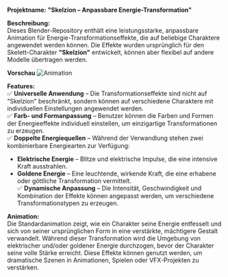 **Projektname:** **"Skelzion – Anpassbare Energie-Transformation"**  

**Beschreibung:**  
Dieses Blender-Repository enthält eine leistungsstarke, anpassbare Animation für Energie-Transformationseffekte, die auf beliebige Charaktere angewendet werden können. Die Effekte wurden ursprünglich für den Skelett-Charakter **"Skelzion"** entwickelt, können aber flexibel auf andere Modelle übertragen werden.  

**Vorschau**
![Animation](/Skelzion.gif)

**Features:**  
✅ **Universelle Anwendung** – Die Transformationseffekte sind nicht auf "Skelzion" beschränkt, sondern können auf verschiedene Charaktere mit individuellen Einstellungen angewendet werden.  
✅ **Farb- und Formanpassung** – Benutzer können die Farben und Formen der Energieeffekte individuell einstellen, um einzigartige Transformationen zu erzeugen.  
✅ **Doppelte Energiequellen** – Während der Verwandlung stehen zwei kombinierbare Energiearten zur Verfügung:  
   - **Elektrische Energie** – Blitze und elektrische Impulse, die eine intensive Kraft ausstrahlen.  
   - **Goldene Energie** – Eine leuchtende, wirkende Kraft, die eine erhabene oder göttliche Transformation vermittelt.  
✅ **Dynamische Anpassung** – Die Intensität, Geschwindigkeit und Kombination der Effekte können angepasst werden, um verschiedene Transformationstypen zu erzeugen.  

**Animation:**  
Die Standardanimation zeigt, wie ein Charakter seine Energie entfesselt und sich von seiner ursprünglichen Form in eine verstärkte, mächtigere Gestalt verwandelt. Während dieser Transformation wird die Umgebung von elektrischer und/oder goldener Energie durchzogen, bevor der Charakter seine volle Stärke erreicht. Diese Effekte können genutzt werden, um dramatische Szenen in Animationen, Spielen oder VFX-Projekten zu verstärken.  
